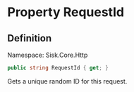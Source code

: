 # Property RequestId

## Definition
Namespace: Sisk.Core.Http

```csharp
public string RequestId { get; }
```

Gets a unique random ID for this request.

